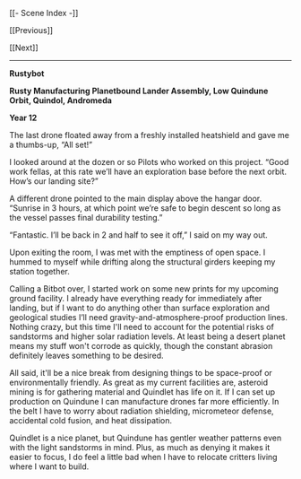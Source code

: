 [[- Scene Index -]]

[[Previous]]

[[Next]]

---
**Rustybot**

**Rusty Manufacturing Planetbound Lander Assembly, Low Quindune Orbit, Quindol, Andromeda**

**Year 12**

The last drone floated away from a freshly installed heatshield and gave me a thumbs-up, “All set!”

I looked around at the dozen or so Pilots who worked on this project. “Good work fellas, at this rate we’ll have an exploration base before the next orbit. How’s our landing site?”

A different drone pointed to the main display above the hangar door. “Sunrise in 3 hours, at which point we’re safe to begin descent so long as the vessel passes final durability testing.”

“Fantastic. I’ll be back in 2 and half to see it off,” I said on my way out.

Upon exiting the room, I was met with the emptiness of open space. I hummed to myself while drifting along the structural girders keeping my station together.

Calling a Bitbot over, I started work on some new prints for my upcoming ground facility. I already have everything ready for immediately after landing, but if I want to do anything other than surface exploration and geological studies I’ll need gravity-and-atmosphere-proof production lines. Nothing crazy, but this time I'll need to account for the potential risks of sandstorms and higher solar radiation levels. At least being a desert planet means my stuff won't corrode as quickly, though the constant abrasion definitely leaves something to be desired.

All said, it'll be a nice break from designing things to be space-proof or environmentally friendly. As great as my current facilities are, asteroid mining is for gathering material and Quindlet has life on it. If I can set up production on Quindune I can manufacture drones far more efficiently. In the belt I have to worry about radiation shielding, micrometeor defense, accidental cold fusion, and heat dissipation. 

Quindlet is a nice planet, but Quindune has gentler weather patterns even with the light sandstorms in mind. Plus, as much as denying it makes it easier to focus, I do feel a little bad when I have to relocate critters living where I want to build.
